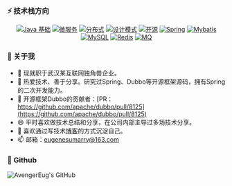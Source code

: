 ### ⚡ 技术栈方向 

<p align="center">
  <a href="https://blog.csdn.net/avengerEug"><img src="https://img.shields.io/badge/-Java 基础-9cf.svg" alt="Java 基础" /></a>
  <a href="#22-微服务"><img src="https://img.shields.io/badge/-微服务-lightgrey.svg" alt="微服务"/></a>
  <a href="#26-分布式"><img src="https://img.shields.io/badge/-分布式-red.svg" alt="分布式" /></a>
  <a href="#23-设计模式"><img src="https://img.shields.io/badge/-设计模式-ff69b4.svg" alt="设计模式" /></a>
  <a href="https://blog.csdn.net/avengereug/category_9863506.html"><img src="https://img.shields.io/badge/-开源-green" alt="开源" /></a>
  <a href="https://blog.csdn.net/avengereug/category_9611476.html"><img src="https://img.shields.io/badge/-Spring-blue.svg" alt="Spring" /></a>
  <a href="https://github.com/AvengerEug/spring/blob/develop/mybatis/README.md"><img src="https://img.shields.io/badge/-Mybatis-orange.svg" alt="Mybatis" /></a>
  <a href="https://github.com/AvengerEug/java-backend/tree/develop/mysql#readme"><img src="https://img.shields.io/badge/-MySQL-yellowgreen" alt="MySQL" /></a>
  <a href="https://github.com/AvengerEug/java-backend/tree/develop/mysql#readme"><img src="https://img.shields.io/badge/-Redis-violet" alt="Redis" /></a>
  <a href="https://github.com/AvengerEug/java-backend/tree/develop/mysql#readme"><img src="https://img.shields.io/badge/-MQ-brown" alt="MQ" /></a>
</p>

### 👋 关于我 

- 🔭 现就职于武汉某互联网独角兽企业。
- 🌱 热爱技术、善于分享。研究过Spring、Dubbo等开源框架源码，拥有Spring的二次开发能力。
- 👯 开源框架Dubbo的贡献者：[PR：https://github.com/apache/dubbo/pull/8125](https://github.com/apache/dubbo/pull/8125)
- 😄 平时喜欢做技术总结和分享，在公司内部主导过多场技术分享。
- 💬 喜欢通过写技术[博客](https://blog.csdn.net/avengerEug)的方式沉淀自己。
- 📫 邮箱：eugenesumarry@163.com


### 🍕 Github 

![AvengerEug's GitHub](https://github-readme-stats.vercel.app/api?username=AvengerEug&count_private=true&show_icons=true&theme=radical) 
